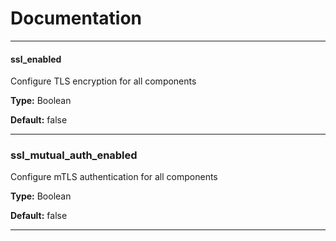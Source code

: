 
# Documentation

***

#### ssl_enabled

Configure TLS encryption for all components

**Type:** Boolean

**Default:** false

***

### ssl_mutual_auth_enabled

Configure mTLS authentication for all components

**Type:** Boolean

**Default:** false

***
